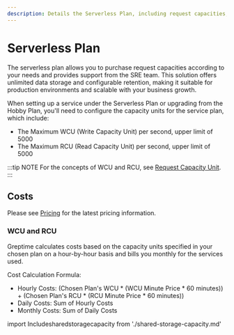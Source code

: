```yaml
---
description: Details the Serverless Plan, including request capacities, support, cost calculation, and billing information.
---
```


# Serverless Plan

The serverless plan allows you to purchase request capacities according to your needs
and provides support from the SRE team.
This solution offers unlimited data storage and configurable retention,
making it suitable for production environments and scalable with your business growth.

When setting up a service under the Serverless Plan or upgrading from the Hobby Plan,
you'll need to configure the capacity units for the service plan, which include:

- The Maximum WCU (Write Capacity Unit) per second, upper limit of 5000
- The Maximum RCU (Read Capacity Unit) per second, upper limit of 5000

:::tip NOTE
For the concepts of WCU and RCU, see [Request Capacity Unit](request-capacity-unit.md).
:::

## Costs

Please see [Pricing](https://greptime.com/pricing) for the latest pricing information.

### WCU and RCU

Greptime calculates costs based on the capacity units specified in your chosen plan on a hour-by-hour basis 
and bills you monthly for the services used.

Cost Calculation Formula:

- Hourly Costs: (Chosen Plan's WCU * (WCU Minute Price * 60 minutes)) + (Chosen Plan's RCU * (RCU Minute Price * 60 minutes))
- Daily Costs: Sum of Hourly Costs
- Monthly Costs: Sum of Daily Costs

import Includesharedstoragecapacity from './shared-storage-capacity.md' 

<Includesharedstoragecapacity/>

<!-- ### Cost Optimization

Here are some tips to optimize your costs:

- Select appropriate capacity units for your service plan to avoid overpaying for unused capacity.
- Set a data retention policy to drop unnecessary data and reduce storage costs. -->


